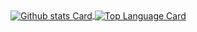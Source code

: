 
<!--
### Hi there 👋
**mohamedLazyBob/mohamedLazyBob** is a ✨ _special_ ✨ repository because its `README.md` (this file) appears on your GitHub profile.

Here are some ideas to get you started:

- 🔭 I’m currently working on ...
- 🌱 I’m currently learning ...
- 👯 I’m looking to collaborate on ...
- 🤔 I’m looking for help with ...
- 💬 Ask me about ...
- 📫 How to reach me: ...
- 😄 Pronouns: ...
- ⚡ Fun fact: ...
-->



<!-- GitHub Stats Card      -->
<a href="https://github.com/mohamedLazyBob">
  <img align="center" alt="Github stats Card" src="https://github-readme-stats.vercel.app/api?username=mohamedLazyBob&line_height=40&show_icons=true&theme=dark" />
</a>

<!-- Top Languages Card      -->
<a href="">
  <img align="center" alt="Top Language Card" src="https://github-readme-stats.vercel.app/api/top-langs/?username=mohamedLazyBob&theme=dark" />
</a>

<!-- 42Network card: the dark theme version -->
<!--
    <a href="https://github.com/mohouyizme/1337-readme">
      <img aligne="center" alt="1337 readme" height="490" src="https://1337-readme.vercel.app/api/profile?cursus=42&dark=true&login=mzaboub" />
    </a>
-->


<!-- GitHub Extra Pins       -->
<!--
<a href="https://github.com/anuraghazra/github-readme-stats">
  <img align="center" src="https://github-readme-stats.vercel.app/api/pin/?username=anuraghazra&repo=github-readme-stats" />
</a>
<a href="https://github.com/anuraghazra/convoychat">
  <img align="center" src="https://github-readme-stats.vercel.app/api/pin/?username=anuraghazra&repo=convoychat" />
</a>
-->

